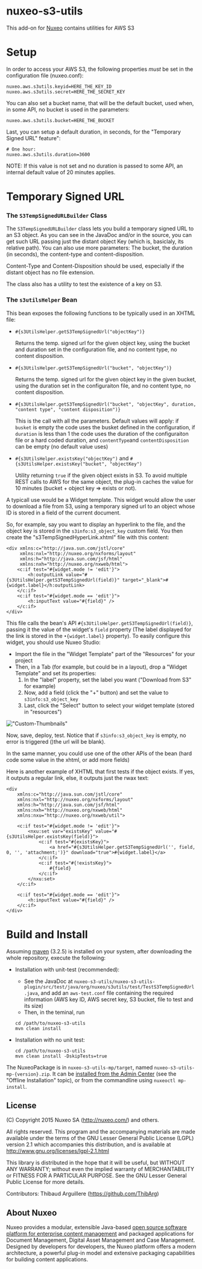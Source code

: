 # nuxeo-s3-utils

This add-on for [Nuxeo](http://www.nuxeo.com) contains utilities for AWS S3

# Setup
In order to access your AWS S3, the following properties _must_ be set in the configuration file (nuxeo.conf):

```
nuxeo.aws.s3utils.keyid=HERE_THE_KEY_ID
nuxeo.aws.s3utils.secret=HERE_THE_SECRET_KEY
```

You can also set a bucket name, that will be the default bucket, used when, in some API, no bucket is used in the parameters:

```
nuxeo.aws.s3utils.bucket=HERE_THE_BUCKET
```

Last, you can setup a default duration, in seconds, for the "Temporary Signed URL" feature":

```
# One hour:
nuxeo.aws.s3utils.duration=3600
```

NOTE: If this value is not set and no duration is passed to some API, an internal default value of 20 minutes applies.




# Temporary Signed URL

### The `S3TempSignedURLBuilder` Class 
The `S3TempSignedURLBuilder` class lets you build a temporary signed URL to an S3 object. As you can see in the JavaDoc and/or in the source, you can get such URL passing just the distant object Key (which is, basiclaly, its relative path). You can also use more parameters: The bucket, the duration (in seconds), the content-type and content-disposition.

Content-Type and Content-Disposition should be used, especially if the distant object has no file extension.

The class also has a utility to test the existence of a key on S3.


### The `s3utilsHelper` Bean

This bean exposes the following functions to be typically used in an XHTML file:

* `#{s3UtilsHelper.getS3TempSignedUrl("objectKey")}`

  Returns the temp. signed url for the given object key, using the bucket and duration set in the configuration file, and no content type, no content disposition.

* `#{s3UtilsHelper.getS3TempSignedUrl("bucket", "objectKey")}`

  Returns the temp. signed url for the given object key in the given bucket, using the duration set in the configuraiton file, and no content type, no content disposition.

* `#{s3UtilsHelper.getS3TempSignedUrl("bucket", "objectKey", duration, "content type", "content disposition")}`

  This is the call with all the parameters. Default values will apply: if `busket` is empty the code uses the busket defined in the configuration, if `duration` is less than 1 the code uses the duration of the configuraiton file or a hard coded duration, and `contentType`and `contentDisposition` can be empty (no default value uses)
  
* `#{s3UtilsHelper.existsKey("objectKey")` and `#{s3UtilsHelper.existsKey("bucket", "objectKey")`
  
  Utility returning `true` if the given object exists in S3. To avoid multiple REST calls to AWS for the same object, the plug-in caches the value for 10 minutes (bucket + object key => exists or not).
  


A typicall use would be a Widget template. This widget would allow the user to download a file from S3, using a temporary signed url to an object whose ID is stored in a field of the current document.

So, for example, say you want to display an hyperlink to the file, and the object key is stored in the `s3info:s3_object_key` custom field. You then create the "s3TempSignedHyperLink.xhtml" file with this content:

```
<div xmlns:c="http://java.sun.com/jstl/core"
     xmlns:nxl="http://nuxeo.org/nxforms/layout"
     xmlns:h="http://java.sun.com/jsf/html"
     xmlns:nxh="http://nuxeo.org/nxweb/html">
	<c:if test="#{widget.mode != 'edit'}">
		<h:outputLink value="#{s3UtilsHelper.getS3TempSignedUrl(field)}" target="_blank">#{widget.label}</h:outputLink>
	</c:if>	 
  	<c:if test="#{widget.mode == 'edit'}">
		<h:inputText value="#{field}" />
	</c:if>	
</div>
```

This file calls the bean's API `#{s3UtilsHelper.getS3TempSignedUrl(field)}`, passing it the value of the widget's `field` property (The label displayed for the link is stored in the `•{widget.label}` property). To easily configure this widget, you should use Nuxeo Studio:

* Import the file in the "Widget Template" part of the "Resources" for your project
* Then, in a Tab (for example, but could be in a layout), drop a "Widget Template" and set its properties:
  1. In the "label" property, set the label you want ("Download from S3" for example)
  2. Now, add a field (click the "+" button) and set the value to `s3info:s3_object_key`
  3. Last, click the "Select" button to select your widget template (stored in "resources")

!["Custom-Thumbnails"](https://raw.github.com/nuxeo-sandbox/nuxeo-s3-utils/master/doc-img/Studio-widget-setup.jpg)

Now, save, deploy, test. Notice that if `s3info:s3_object_key` is empty, no error is triggered ()the url will be blank).

In the same manner, you could use one of the other APIs of the bean (hard code some value in the xhtml, or add more fields)

Here is another example of XHTML that first tests if the object exists. If yes, it outputs a regular link, else, it outputs just the rwax text:

```
<div
	xmlns:c="http://java.sun.com/jstl/core"
	xmlns:nxl="http://nuxeo.org/nxforms/layout"
	xmlns:h="http://java.sun.com/jsf/html"
	xmlns:nxh="http://nuxeo.org/nxweb/html"
	xmlns:nxu="http://nuxeo.org/nxweb/util">

	<c:if test="#{widget.mode != 'edit'}">
		<nxu:set var="existsKey" value="#{s3UtilsHelper.existsKey(field)}">
			<c:if test="#{existsKey}">
				<a href="#{s3UtilsHelper.getS3TempSignedUrl('', field, 0, '', 'attachment;')}" download="true">#{widget.label}</a>
			</c:if>
			<c:if test="#{!existsKey}">
				#{field}
			</c:if>
		</nxu:set>
	</c:if>

  	<c:if test="#{widget.mode == 'edit'}">
		<h:inputText value="#{field}" />
	</c:if>	
</div>
```

# Build and Install

Assuming [maven](http://maven.apache.org/) (3.2.5) is installed on your system, after downloading the whole repository, execute the following:


* Installation with unit-test (recommended):
  * See the JavaDoc at `nuxeo-s3-utils/nuxeo-s3-utils-plugin/src/test/java/org/nuxeo/s3utils/test/TestS3TempSignedUrl.java`, and add an `aws-test.conf` file containing the required information (AWS key ID, AWS secret key, S3 bucket, file to test and its size)
  * Then, in the teminal, run

  ```
  cd /path/to/nuxeo-s3-utils
  mvn clean install
  ```


* Installation with no unit test:

  ```
  cd /path/to/nuxeo-s3-utils
  mvn clean install -DskipTests=true
  ```


The NuxeoPackage is in `nuxeo-s3-utils-mp/target`, named `nuxeo-s3-utils-mp-{version}.zip`. It can be [installed from the Admin Center](https://doc.nuxeo.com/x/moFH) (see the "Offline Installation" topic), or from the commandline using `nuxeoctl mp-install`.



## License
(C) Copyright 2015 Nuxeo SA (http://nuxeo.com/) and others.

All rights reserved. This program and the accompanying materials
are made available under the terms of the GNU Lesser General Public License
(LGPL) version 2.1 which accompanies this distribution, and is available at
http://www.gnu.org/licenses/lgpl-2.1.html

This library is distributed in the hope that it will be useful,
but WITHOUT ANY WARRANTY; without even the implied warranty of
MERCHANTABILITY or FITNESS FOR A PARTICULAR PURPOSE. See the GNU
Lesser General Public License for more details.

Contributors:
Thibaud Arguillere (https://github.com/ThibArg)

## About Nuxeo

Nuxeo provides a modular, extensible Java-based [open source software platform for enterprise content management](http://www.nuxeo.com) and packaged applications for Document Management, Digital Asset Management and Case Management. Designed by developers for developers, the Nuxeo platform offers a modern architecture, a powerful plug-in model and extensive packaging capabilities for building content applications.

